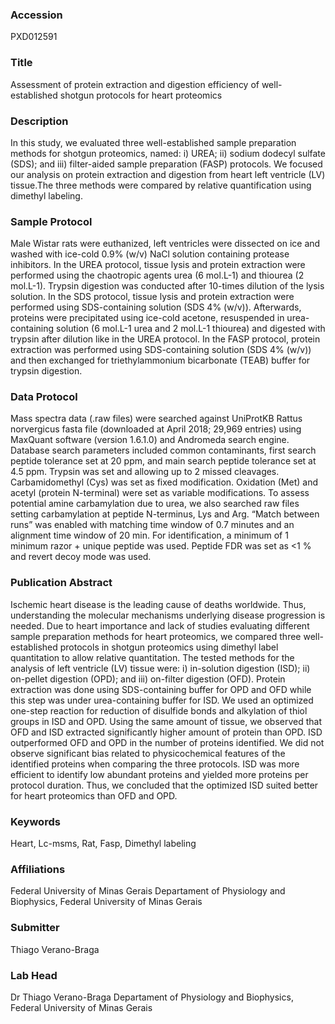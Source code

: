 ### Accession
PXD012591

### Title
Assessment of protein extraction and digestion efficiency of well-established shotgun protocols for heart proteomics

### Description
In this study, we evaluated three well-established sample preparation methods for shotgun proteomics, named: i) UREA; ii) sodium dodecyl sulfate (SDS); and iii) filter-aided sample preparation (FASP) protocols. We focused our analysis on protein extraction and digestion from heart left ventricle (LV) tissue.The three methods were compared by relative quantification using dimethyl labeling.

### Sample Protocol
Male Wistar rats  were euthanized, left ventricles  were dissected on ice and washed with ice-cold 0.9% (w/v) NaCl solution containing protease inhibitors. In the UREA protocol, tissue lysis and protein extraction were performed using the chaotropic agents urea (6 mol.L-1) and thiourea (2 mol.L-1). Trypsin digestion was conducted after 10-times dilution of the lysis solution. In the SDS protocol, tissue lysis and protein extraction were performed using SDS-containing solution (SDS 4% (w/v)). Afterwards, proteins were precipitated using ice-cold acetone, resuspended in urea-containing solution (6 mol.L-1 urea and 2 mol.L-1 thiourea) and digested with trypsin after dilution like in the UREA protocol. In the FASP protocol, protein extraction was performed using SDS-containing solution (SDS 4% (w/v)) and then exchanged for triethylammonium bicarbonate (TEAB) buffer for trypsin digestion.

### Data Protocol
Mass spectra data (.raw files) were searched against UniProtKB Rattus norvergicus fasta file (downloaded at April 2018; 29,969 entries) using MaxQuant software (version 1.6.1.0) and Andromeda search engine. Database search parameters included common contaminants, first search peptide tolerance set at 20 ppm, and main search peptide tolerance set at 4.5 ppm. Trypsin was set and allowing up to 2 missed cleavages. Carbamidomethyl (Cys) was set as fixed modification. Oxidation (Met) and acetyl (protein N-terminal) were set as variable modifications. To assess potential amine carbamylation due to urea, we also searched raw files setting carbamylation at peptide N-terminus, Lys and Arg. “Match between runs” was enabled with matching time window of 0.7 minutes and an alignment time window of 20 min. For identification, a minimum of 1 minimum razor + unique peptide was used. Peptide FDR was set as <1 % and revert decoy mode was used.

### Publication Abstract
Ischemic heart disease is the leading cause of deaths worldwide. Thus, understanding the molecular mechanisms underlying disease progression is needed. Due to heart importance and lack of studies evaluating different sample preparation methods for heart proteomics, we compared three well-established protocols in shotgun proteomics using dimethyl label quantitation to allow relative quantitation. The tested methods for the analysis of left ventricle (LV) tissue were: i) in-solution digestion (ISD); ii) on-pellet digestion (OPD); and iii) on-filter digestion (OFD). Protein extraction was done using SDS-containing buffer for OPD and OFD while this step was under urea-containing buffer for ISD. We used an optimized one-step reaction for reduction of disulfide bonds and alkylation of thiol groups in ISD and OPD. Using the same amount of tissue, we observed that OFD and ISD extracted significantly higher amount of protein than OPD. ISD outperformed OFD and OPD in the number of proteins identified. We did not observe significant bias related to physicochemical features of the identified proteins when comparing the three protocols. ISD was more efficient to identify low abundant proteins and yielded more proteins per protocol duration. Thus, we concluded that the optimized ISD suited better for heart proteomics than OFD and OPD.

### Keywords
Heart, Lc-msms, Rat, Fasp, Dimethyl labeling

### Affiliations
Federal University of Minas Gerais
Departament of Physiology and Biophysics, Federal University of Minas Gerais

### Submitter
Thiago Verano-Braga

### Lab Head
Dr Thiago Verano-Braga
Departament of Physiology and Biophysics, Federal University of Minas Gerais


